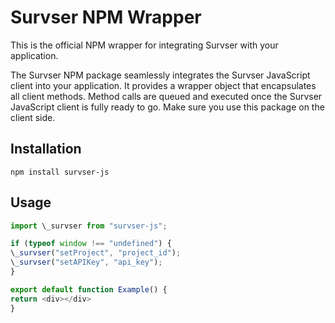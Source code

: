 # Survser NPM Wrapper

This is the official NPM wrapper for integrating Survser with your application.

The Survser NPM package seamlessly integrates the Survser JavaScript client into your application. It provides a wrapper object that encapsulates all client methods. Method calls are queued and executed once the Survser JavaScript client is fully ready to go. Make sure you use this package on the client side.

## Installation

`npm install survser-js`

## Usage

```js
import \_survser from "survser-js";

if (typeof window !== "undefined") {
\_survser("setProject", "project_id");
\_survser("setAPIKey", "api_key");
}

export default function Example() {
return <div></div>
}
```
